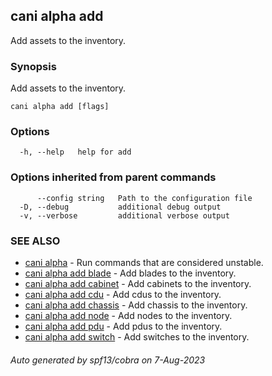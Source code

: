 ## cani alpha add

Add assets to the inventory.

### Synopsis

Add assets to the inventory.

```
cani alpha add [flags]
```

### Options

```
  -h, --help   help for add
```

### Options inherited from parent commands

```
      --config string   Path to the configuration file
  -D, --debug           additional debug output
  -v, --verbose         additional verbose output
```

### SEE ALSO

* [cani alpha](cani_alpha.md)	 - Run commands that are considered unstable.
* [cani alpha add blade](cani_alpha_add_blade.md)	 - Add blades to the inventory.
* [cani alpha add cabinet](cani_alpha_add_cabinet.md)	 - Add cabinets to the inventory.
* [cani alpha add cdu](cani_alpha_add_cdu.md)	 - Add cdus to the inventory.
* [cani alpha add chassis](cani_alpha_add_chassis.md)	 - Add chassis to the inventory.
* [cani alpha add node](cani_alpha_add_node.md)	 - Add nodes to the inventory.
* [cani alpha add pdu](cani_alpha_add_pdu.md)	 - Add pdus to the inventory.
* [cani alpha add switch](cani_alpha_add_switch.md)	 - Add switches to the inventory.

###### Auto generated by spf13/cobra on 7-Aug-2023
